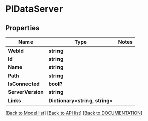 # PIDataServer

## Properties
Name | Type | Notes
------------ | ------------- | -------------
**WebId** | **string**
**Id** | **string**
**Name** | **string**
**Path** | **string**
**IsConnected** | **bool?**
**ServerVersion** | **string**
**Links** | **Dictionary<string, string>**

[[Back to Model list]](../../DOCUMENTATION.md#documentation-for-models) [[Back to API list]](../../DOCUMENTATION.md#documentation-for-api-endpoints) [[Back to DOCUMENTATION]](../../DOCUMENTATION.md)
